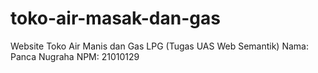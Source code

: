 # toko-air-masak-dan-gas
Website Toko Air Manis dan Gas LPG (Tugas UAS Web Semantik)
Nama: Panca Nugraha
NPM: 21010129
